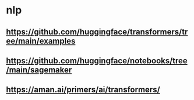 # nlp
## https://github.com/huggingface/transformers/tree/main/examples
## https://github.com/huggingface/notebooks/tree/main/sagemaker
## https://aman.ai/primers/ai/transformers/
